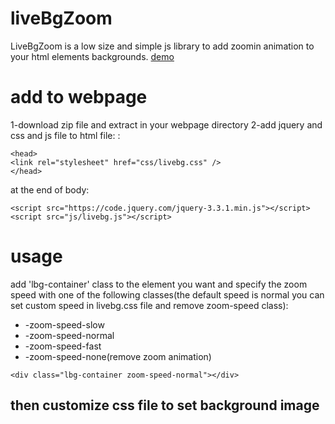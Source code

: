 # liveBgZoom
LiveBgZoom is a low size and simple js library to add zoomin animation to your html elements backgrounds.
[demo](https://livebgzoomdemo.netlify.com/)

# add to webpage

1-download zip file and extract in your webpage directory
2-add jquery and css and js file to html file:
:
  
```
<head>
<link rel="stylesheet" href="css/livebg.css" />
</head>
```
at the end of body:
  
```
<script src="https://code.jquery.com/jquery-3.3.1.min.js"></script>
<script src="js/livebg.js"></script>
```
# usage
add 'lbg-container' class to the element you want and specify the zoom speed with one of the following classes(the default speed is normal you can set custom speed in livebg.css file and remove zoom-speed class):
* -zoom-speed-slow
* -zoom-speed-normal
* -zoom-speed-fast
* -zoom-speed-none(remove zoom animation)
```
<div class="lbg-container zoom-speed-normal"></div>
```
## then customize css file to set background image




